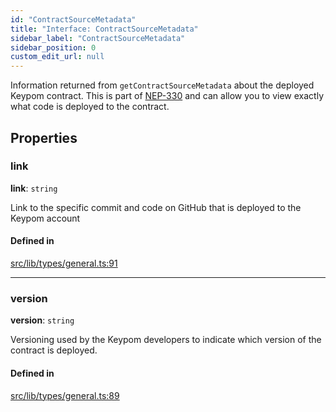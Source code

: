 ```yaml
---
id: "ContractSourceMetadata"
title: "Interface: ContractSourceMetadata"
sidebar_label: "ContractSourceMetadata"
sidebar_position: 0
custom_edit_url: null
---
```


Information returned from `getContractSourceMetadata` about the deployed Keypom contract. This is part of [NEP-330](https://nomicon.io/Standards/SourceMetadata) and
can allow you to view exactly what code is deployed to the contract.

## Properties

### link

 **link**: `string`

Link to the specific commit and code on GitHub that is deployed to the Keypom account

#### Defined in

[src/lib/types/general.ts:91](https://github.com/keypom/keypom-js/blob/f1161c8/src/lib/types/general.ts#L91)

___

### version

 **version**: `string`

Versioning used by the Keypom developers to indicate which version of the contract is deployed.

#### Defined in

[src/lib/types/general.ts:89](https://github.com/keypom/keypom-js/blob/f1161c8/src/lib/types/general.ts#L89)
